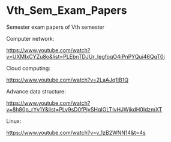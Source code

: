 # Vth_Sem_Exam_Papers
Semester exam papers of Vth semester


Computer network:

https://www.youtube.com/watch?v=UXMIxCYZu8o&list=PLEbnTDJUr_IegfoqO4iPnPYQui46QqT0j


Cloud computing:

https://www.youtube.com/watch?v=2LaAJq1lB1Q


Advance data structure:

https://www.youtube.com/watch?v=8h80p_rYv1Y&list=PLv9sD0fPjvSHqIOLTIvHJWjkdH0IdzmXT


Linux:

https://www.youtube.com/watch?v=v_1zB2WNN14&t=4s
